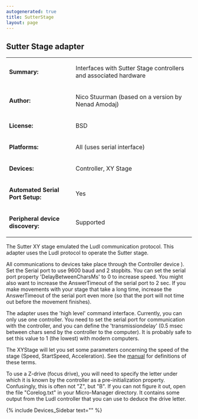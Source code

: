 ```yaml
---
autogenerated: true
title: SutterStage
layout: page
---
```


## Sutter Stage adapter

<table>

<tr>

<td markdown="1">

**Summary:**

</td>

<td markdown="1">

Interfaces with Sutter Stage controllers and associated hardware

</td>

</tr>

<tr>

<td markdown="1">

**Author:**

</td>

<td markdown="1">

Nico Stuurman (based on a version by Nenad Amodaj)

</td>

</tr>

<tr>

<td markdown="1">

**License:**

</td>

<td markdown="1">

BSD

</td>

</tr>

<tr>

<td markdown="1">

**Platforms:**

</td>

<td markdown="1">

All (uses serial interface)

</td>

</tr>

<tr>

<td markdown="1">

**Devices:**

</td>

<td markdown="1">

Controller, XY Stage

</td>

</tr>

<tr>

<td markdown="1">

<b>Automated Serial Port Setup:</b>

</td>

<td markdown="1">

Yes

</td>

</tr>

<tr>

<td markdown="1">

<b>Peripheral device discovery:</b>

</td>

<td markdown="1">

Supported

</td>

</tr>

</table>

The Sutter XY stage emulated the Ludl communication protocol. This
adapter uses the Ludl protocol to operate the Sutter stage.

All communications to devices take place through the Controller device
). Set the Serial port to use 9600 baud and 2 stopbits. You can set the
serial port property 'DelayBetweenCharsMs' to 0 to increase speed. You
might also want to increase the AnswerTimeout of the serial port to 2
sec. If you make movements with your stage that take a long time,
increase the AnswerTimeout of the serial port even more (so that the
port will not time out before the movement finishes).

The adapter uses the 'high level' command interface. Currently, you can
only use one controller. You need to set the serial port for
communication with the controller, and you can define the
'transmissiondelay' (0.5 msec between chars send by the controller to
the computer). It is probably safe to set this value to 1 (the lowest)
with modern computers.

The XYStage will let you set some parameters concerning the speed of the
stage (Speed, StartSpeed, Acceleration). See the
[manual](http://www.ludl.com/DocLib.aspx) for definitions of these
terms.

To use a Z-drive (focus drive), you will need to specify the letter
under which it is known by the controller as a pre-initialization
property. Confusingly, this is often not "Z", but "B". If you can not
figure it out, open the file "Corelog.txt" in your Micro-Manager
directory. It contains some output from the Ludl controller that you can
use to deduce the drive letter.

{% include Devices_Sidebar text="" %}
